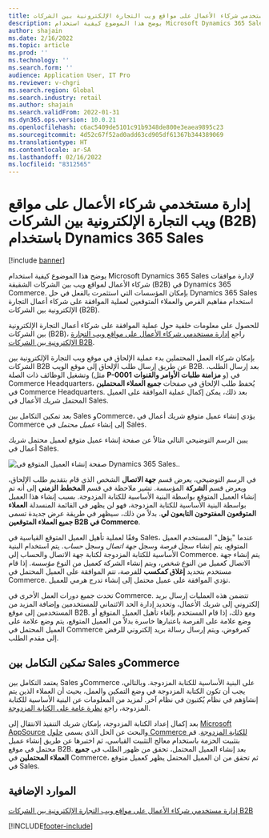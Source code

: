 ```yaml
---
title: إدارة مستخدمي شركاء الأعمال على مواقع ويب التجارة الإلكترونية بين الشركات (B2B) باستخدام Dynamics 365 Sales
description: يوضح هذا الموضوع كيفية استخدام Microsoft Dynamics 365 Sales لإدارة موافقات شركاء الأعمال لمواقع ويب بين الشركات الشقيقة (B2B) في Dynamics 365 Commerce.
author: shajain
ms.date: 2/16/2022
ms.topic: article
ms.prod: ''
ms.technology: ''
ms.search.form: ''
audience: Application User, IT Pro
ms.reviewer: v-chgri
ms.search.region: Global
ms.search.industry: retail
ms.author: shajain
ms.search.validFrom: 2022-01-31
ms.dyn365.ops.version: 10.0.21
ms.openlocfilehash: c6ac5409de5101c91b9348de800e3eaea9895c23
ms.sourcegitcommit: 4d52c67f52ad0add63cd905df61367b344389069
ms.translationtype: HT
ms.contentlocale: ar-SA
ms.lasthandoff: 02/16/2022
ms.locfileid: "8312565"
---
```

# <a name="manage-business-partner-users-on-b2b-e-commerce-websites-using-dynamics-365-sales"></a>إدارة مستخدمي شركاء الأعمال على مواقع ويب التجارة الإلكترونية بين الشركات (B2B) باستخدام Dynamics 365 Sales

[!include [banner](../../includes/banner.md)]

يوضح هذا الموضوع كيفية استخدام Microsoft Dynamics 365 Sales لإدارة موافقات شركاء الأعمال لمواقع ويب بين الشركات الشقيقة (B2B) في Dynamics 365 Commerce. بإمكان المؤسسات التي استثمرت بالفعل في حل Dynamics 365 Sales استخدام مفاهيم الفرص والعملاء المتوقعين لعملية الموافقة على شركاء أعمال التجارة الإلكترونية بين الشركات (B2B).

للحصول على معلومات خلفية حول عملية الموافقة على شركاء أعمال التجارة الإلكترونية بين الشركات (B2B)، راجع [إدارة مستخدمي شركاء الأعمال على مواقع ويب التجارة الإلكترونية بين الشركات B2B‬](manage-b2b-users.md).

بإمكان شركاء العمل المحتملين بدء عملية الإلحاق في موقع ويب التجارة الإلكترونية بين الشركات B2B عن طريق إرسال طلب الإلحاق إلى موقع الويب B2B. بعد إرسال الطلب، وتشغيل الوظائف ذات الصلة (مثل **P-0001** و **مزامنة طلبات الأوامر والقنوات**) في Commerce Headquarters، يُحفظ طلب الإلحاق في صفحات **جميع العملاء المحتملين** في Commerce Headquarters. بعد ذلك، يمكن إكمال عملية الموافقة على العميل المحتمل شريك الأعمال في Sales.

بعد تمكين التكامل بين Sales وCommerce، يؤدي إنشاء عميل متوقع شريك أعمال في Commerce إلى إنشاء *عميل محتمل* في Sales.

يبين الرسم التوضيحي التالي مثالاً عن صفحة إنشاء عميل متوقع لعميل محتمل شريك أعمال في Sales.

![صفحة إنشاء العميل المتوقع في Dynamics 365 Sales..](../media/LeadInSales.png)

في الرسم التوضيحي، يعرض قسم **جهة الاتصال** الشخص الذي قام بتقديم طلب الإلحاق، ويعرض قسم **الشركة** المؤسسة. تشير ملاحظة في قسم **المخطط الزمني** إلى أنه تم إنشاء العميل المتوقع بواسطة البنية الأساسية للكتابة المزدوجة. بسبب إنشاء هذا العميل بواسطة البنية الأساسية للكتابة المزدوجة، فهو لن يظهر في القائمة المنسدلة **العملاء المتوقعون المفتوحون التابعون لي**. بدلاً من ذلك، سيظهر في طريقة عرض جديدة تسمى **جميع العملاء المتوقعين B2B في Commerce**.

وفقًا لعملية تأهيل العميل المتوقع القياسية في Sales، عندما "يؤهل" المستخدم العميل المتوقع، يتم إنشاء سجل *فرصة* وسجل *جهة اتصال* وسجل *حساب*. يتم استخدام البنية الأساسية للكتابة المزدوجة لكتابة جهة الاتصال والحساب إلى Commerce. يتم إنشاء جهة الاتصال كعميل من النوع *شخص*، ويتم إنشاء الشركة كعميل من النوع *مؤسسة*. إذا قام مستخدم بتحديد **إغلاق كمكسب** للفرصة، تتم الموافقة على العميل المحتمل في Commerce. تؤدي الموافقة على عميل محتمل إلى إنشاء تدرج هرمي للعميل.

تحدث جميع دورات العمل الأخرى في Commerce. تتضمن هذه العمليات إرسال بريد إلكتروني إلى شريك الأعمال، وتحديد إدارة الحد الائتماني للمستخدمين وإضافة المزيد من المستخدمين إلى موقع B2B. ومع ذلك، إذا قام المستخدم بإلغاء تأهيل العميل المتوقع أو وضع علامة على الفرصة باعتبارها خاسرة بدلاً من العميل المتوقع، يتم وضع علامة على العميل المحتمل في Commerce كمرفوض، ويتم إرسال رسالة بريد إلكتروني للرفض إلى مقدم الطلب.

## <a name="enable-integration-between-sales-and-commerce"></a>تمكين التكامل بين Sales وCommerce

يعتمد التكامل بين Sales وCommerce على البنية الأساسية للكتابة المزدوجة. وبالتالي، يجب أن تكون الكتابة المزدوجة في وضع التمكين والعمل، بحيث أن العملاء الذين يتم إنشاؤهم في نظام يُكتبون في نظام آخر. لمزيد من المعلومات عن البنية الأساسية للكتابة المزدوجة، راجع [نظرة عامة على الكتابة المزدوجة](/dynamics365/fin-ops-core/dev-itpro/data-entities/dual-write/dual-write-overview).

بعد إكمال إعداد الكتابة المزدوجة، بإمكان شريك التنفيذ الانتقال إلى [Microsoft AppSource](https://appsource.microsoft.com/) والبحث عن الحل الذي يسمى [حلول Commerce للكتابة المزدوجة](https://partner.microsoft.com/dashboard/commercial-marketplace/offers/7ca1d8c9-dc79-4cb7-a82e-8dc96a25acca/overview). قم بتثبيت الحزمة باستخدام معالج التثبيت القياسي، ثم اختبرها عن طريق إنشاء عميل محتمل في موقع B2B. بعد إنشاء العميل المحتمل، تحقق من ظهور الطلب في **جميع العملاء المحتملين** في Commerce، ثم تحقق من ان العميل المحتمل يظهر كعميل متوقع في Sales.

## <a name="additional-resources"></a>الموارد الإضافية

[إدارة مستخدمي شركاء الأعمال على مواقع ويب التجارة الإلكترونية بين الشركات B2B](manage-b2b-users.md)

[!INCLUDE[footer-include](../../includes/footer-banner.md)]
